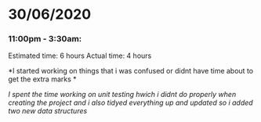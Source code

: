 # 30/06/2020

### 11:00pm - 3:30am:

Estimated time: 6 hours
Actual time: 4 hours

*I started working on things that i was confused or didnt have time about to get the extra marks *

*I spent the time working on unit testing hwich i didnt do properly when creating the project and i also tidyed everything up and updated so i added two new data structures*



